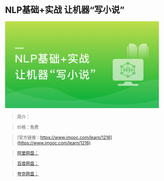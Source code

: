 # NLP基础+实战 让机器“写小说”

![img](../../assets/5fe4430d00013ca105400304.jpg)

> 简介：

> 价格：免费

> [官方链接：https://www.imooc.com/learn/1216](https://www.imooc.com/learn/1216)

> [阿里网盘：]()

> [百度网盘：]()

> [夸克网盘：]()
